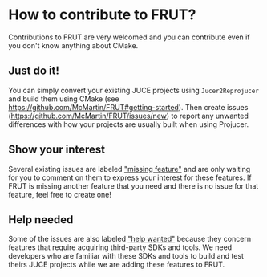 # How to contribute to FRUT?

Contributions to FRUT are very welcomed and you can contribute even if you don't know
anything about CMake.


## Just do it!

You can simply convert your existing JUCE projects using `Jucer2Reprojucer` and build them
using CMake (see https://github.com/McMartin/FRUT#getting-started). Then create issues
(https://github.com/McMartin/FRUT/issues/new) to report any unwanted differences with how
your projects are usually built when using Projucer.


## Show your interest

Several existing issues are labeled ["missing feature"][missing-feature-issues] and are
only waiting for you to comment on them to express your interest for these features. If
FRUT is missing another feature that you need and there is no issue for that feature, feel
free to create one!


## Help needed

Some of the issues are also labeled ["help wanted"][help-wanted-issues] because they
concern features that require acquiring third-party SDKs and tools. We need developers who
are familiar with these SDKs and tools to build and test theirs JUCE projects while we are
adding these features to FRUT.


[help-wanted-issues]: https://github.com/McMartin/FRUT/issues?q=is%3Aissue+is%3Aopen+label%3A%22help+wanted%22
[missing-feature-issues]: https://github.com/McMartin/FRUT/issues?q=is%3Aissue+is%3Aopen+label%3A%22missing+feature%22

